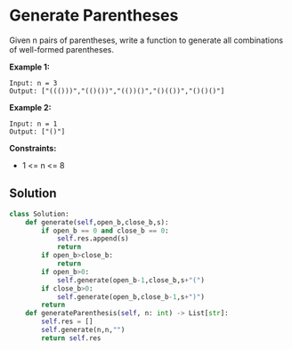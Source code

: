 <h1>Generate Parentheses</h1>

<p>
Given n pairs of parentheses, write a function to generate all combinations of well-formed parentheses.

</p>

<b>Example 1:</b>

    Input: n = 3
    Output: ["((()))","(()())","(())()","()(())","()()()"]
    
<b>Example 2:</b>

    Input: n = 1
    Output: ["()"]
    
<b>Constraints:</b>

- 1 <= n <= 8

<h2>Solution</h2>

```python
class Solution:
    def generate(self,open_b,close_b,s):
        if open_b == 0 and close_b == 0:
            self.res.append(s)
            return
        if open_b>close_b:
            return
        if open_b>0:
            self.generate(open_b-1,close_b,s+"(")
        if close_b>0:
            self.generate(open_b,close_b-1,s+")")
        return
    def generateParenthesis(self, n: int) -> List[str]:
        self.res = []
        self.generate(n,n,"")
        return self.res
```
